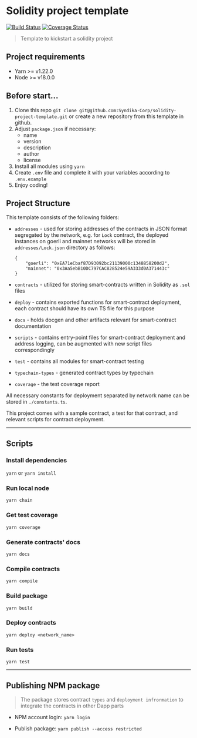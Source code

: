 # Solidity project template

[![Build Status](https://github.com/Syndika-Corp/solidity-project-template/workflows/CI/badge.svg)](https://github.com/Syndika-Corp/solidity-project-template/actions)
[![Coverage Status](https://codecov.io/gh/Syndika-Corp/solidity-project-template/branch/main/graph/badge.svg)](https://codecov.io/gh/Syndika-Corp/solidity-project-template)


> Template to kickstart a solidity project

## Project requirements

- Yarn >= v1.22.0
- Node >= v18.0.0

## Before start...

1. Clone this repo `git clone git@github.com:Syndika-Corp/solidity-project-template.git` or create a new repository from this template in github.
2. Adjust `package.json` if necessary:
    - name
    - version
    - description
    - author
    - license
3. Install all modules using `yarn`
4. Create `.env` file and complete it with your variables according to `.env.example`
5. Enjoy coding!

## Project Structure

This template consists of the following folders:

- `addresses` - used for storing addresses of the contracts in JSON format segregated by the network, e.g. for `Lock` contract, the deployed instances on goerli and mainnet networks will be stored in `addresses/Lock.json` directory as follows:
  
    ```
    {
        "goerli": "0xEA71eCbaf87D93092bc21139000c1348858200d2",
        "mainnet": "0x3Aa5ebB10DC797CAC828524e59A333d0A371443c"
    }
    ```
- `contracts` - utilized for storing smart-contracts written in Solidity as `.sol` files
- `deploy` - contains exported functions for smart-contract deployment, each contract should have its own TS file for this purpose
- `docs` - holds docgen and other artifacts relevant for smart-contract documentation
- `scripts` - contains entry-point files for smart-contract deployment and address logging, can be augmented with new script files correspondingly
- `test` - contains all modules for smart-contract testing
- `typechain-types` - generated contract types by typechain
- `coverage` - the test coverage report

All necessary constants for deployment separated by network name can be stored in `./constants.ts`.

This project comes with a sample contract, a test for that contract, and relevant scripts for contract deployment.

---

## Scripts

### Install dependencies

`yarn` or `yarn install`

### Run local node

`yarn chain`

### Get test coverage

`yarn coverage`

### Generate contracts' docs

`yarn docs`

### Compile contracts

`yarn compile`

### Build package

`yarn build`

### Deploy contracts

`yarn deploy <network_name>`

### Run tests

`yarn test`


---

## Publishing NPM package

> The package stores contract `types` and `deployment infrormation` to integrate the contracts in other Dapp parts

- NPM account login: `yarn login`

- Publish package: `yarn publish --access restricted`
